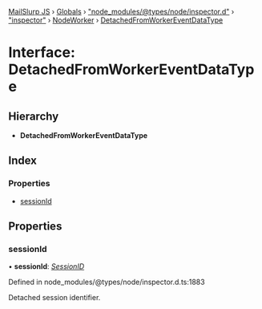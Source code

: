 [MailSlurp JS](../README.md) › [Globals](../globals.md) › ["node_modules/@types/node/inspector.d"](../modules/_node_modules__types_node_inspector_d_.md) › ["inspector"](../modules/_node_modules__types_node_inspector_d_._inspector_.md) › [NodeWorker](../modules/_node_modules__types_node_inspector_d_._inspector_.nodeworker.md) › [DetachedFromWorkerEventDataType](_node_modules__types_node_inspector_d_._inspector_.nodeworker.detachedfromworkereventdatatype.md)

# Interface: DetachedFromWorkerEventDataType

## Hierarchy

* **DetachedFromWorkerEventDataType**

## Index

### Properties

* [sessionId](_node_modules__types_node_inspector_d_._inspector_.nodeworker.detachedfromworkereventdatatype.md#sessionid)

## Properties

###  sessionId

• **sessionId**: *[SessionID](../modules/_node_modules__types_node_inspector_d_._inspector_.nodeworker.md#sessionid)*

Defined in node_modules/@types/node/inspector.d.ts:1883

Detached session identifier.
